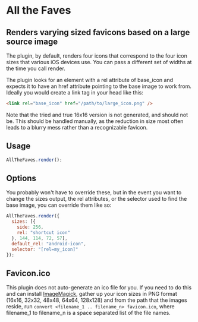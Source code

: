 # All the Faves
## Renders varying sized favicons based on a large source image

The plugin, by default, renders four icons that correspond to the four icon
sizes that various iOS devices use. You can pass a different set of widths
at the time you call render.

The plugin looks for an element with a rel attribute of base_icon and expects
it to have an href attribute pointing to the base image to work from. Ideally
you would create a link tag in your head like this:

```html
<link rel="base_icon" href="/path/to/large_icon.png" />
```

Note that the tried and true 16x16 version is not generated, and should not be.
This should be handled manually, as the reduction in size most often leads to
a blurry mess rather than a recognizable favicon.

## Usage

```javascript
AllTheFaves.render();
```

## Options

You probably won't have to override these, but in the event you want to change
the sizes output, the rel attributes, or the selector used to find the base
image, you can override them like so:

```javascript
AllTheFaves.render({
  sizes: [{
    side: 256,
    rel: "shortcut icon"
  }, 144, 114, 72, 57],
  default_rel: "android-icon",
  selector: "[rel=my_icon]"
});
```

## Favicon.ico

This plugin does not auto-generate an ico file for you. If you need to do this
and can install [ImageMagick](http://www.imagemagick.org/script/index.php),
gather up your icon sizes in PNG format (16x16, 32x32, 48x48, 64x64, 128x128)
and from the path that the images reside, run
`convert <filename_1 .. filename_n> favicon.ico`, where filename_1 to
filename_n is a space separated list of the file names.
